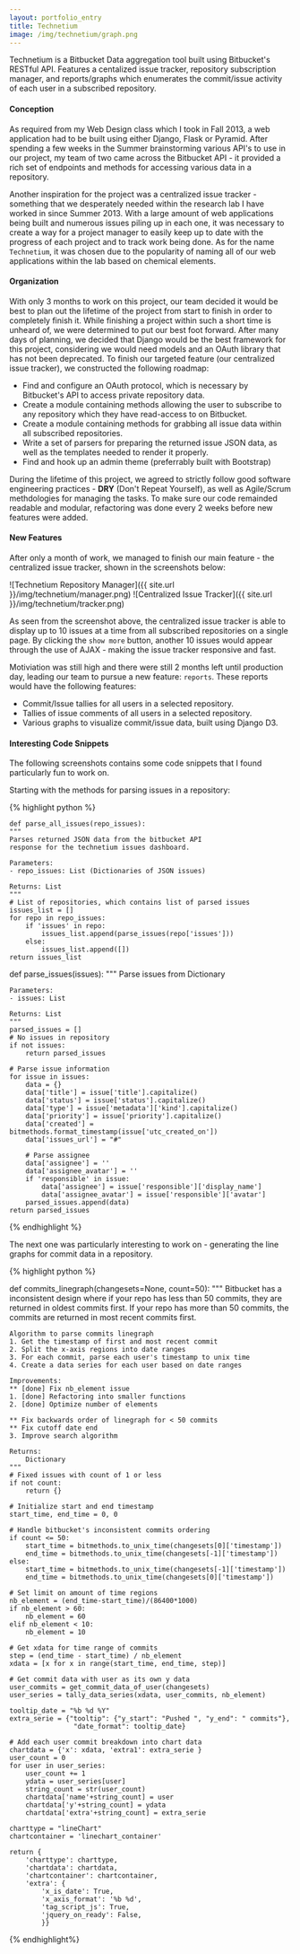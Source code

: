 ```yaml
---
layout: portfolio_entry
title: Technetium
image: /img/technetium/graph.png
---
```


Technetium is a Bitbucket Data aggregation tool built using Bitbucket's RESTful API. Features a centalized issue tracker, repository subscription manager, and reports/graphs which enumerates the commit/issue activity of each user in a subscribed repository.

#### Conception

As required from my Web Design class which I took in Fall 2013, a web application had to be built using either Django, Flask or Pyramid. After spending a few weeks in the Summer brainstorming various API's to use in our project, my team of two came across the Bitbucket API - it provided a rich set of endpoints and methods for accessing various data in a repository.  

Another inspiration for the project was a centralized issue tracker - something that we desperately needed within the research lab I have worked in since Summer 2013. With a 
large amount of web applications being built and numerous issues piling up in each one, it was necessary to create a way for a project manager to easily keep up to date with the progress of each project and to track work being done. As for the name `Technetium`, it was chosen due to the popularity of naming all of our web applications within the lab based on chemical elements.

#### Organization

With only 3 months to work on this project, our team decided it would be best to plan out the lifetime of the project from start to finish in order to completely finish it. While finishing a project within such a short time is unheard of, we were determined to put our best foot forward. After many days of planning, we decided that Django would be the best framework for this project, considering we would need models and an OAuth library that has not been deprecated. To finish our targeted feature (our centralized issue tracker), we constructed the following roadmap:

* Find and configure an OAuth protocol, which is necessary by Bitbucket's API to access private repository data.
* Create a module containing methods allowing the user to subscribe to any repository which they have read-access to on Bitbucket.
* Create a module containing methods for grabbing all issue data within all subscribed repositories.
* Write a set of parsers for preparing the returned issue JSON data, as well as the templates needed to render it properly.
* Find and hook up an admin theme (preferrably built with Bootstrap)

During the lifetime of this project, we agreed to strictly follow good software engineering practices - **D****R****Y** (Don't Repeat Yourself), as well as Agile/Scrum methdologies for managing the tasks. To make sure our code remainded readable and modular, refactoring was done every 2 weeks before new features were added.

#### New Features

After only a month of work, we managed to finish our main feature - the centralized issue tracker, shown in the screenshots below: 

![Technetium Repository Manager]({{ site.url }}/img/technetium/manager.png)
![Centralized Issue Tracker]({{ site.url }}/img/technetium/tracker.png)

As seen from the screenshot above, the centralized issue tracker is able to display up to 10 issues at a time from all subscribed repositories on a single page. By clicking the `show more`
button, another 10 issues would appear through the use of AJAX - making the issue tracker responsive and fast.

Motiviation was still high and there were still 2 months left until production day, leading our team to pursue a new feature: `reports`. These reports would have the following features:

* Commit/Issue tallies for all users in a selected repository.
* Tallies of issue comments of all users in a selected repository.
* Various graphs to visualize commit/issue data, built using Django D3.

#### Interesting Code Snippets

The following screenshots contains some code snippets that I found particularly fun to work on. 

Starting with the methods for parsing issues in a repository:

{% highlight python %}

    def parse_all_issues(repo_issues):
    """
    Parses returned JSON data from the bitbucket API
    response for the technetium issues dashboard.

    Parameters:
    - repo_issues: List (Dictionaries of JSON issues)

    Returns: List
    """
    # List of repositories, which contains list of parsed issues
    issues_list = []
    for repo in repo_issues:
        if 'issues' in repo:
            issues_list.append(parse_issues(repo['issues']))
        else:
            issues_list.append([])
    return issues_list


def parse_issues(issues):
    """
    Parse issues from Dictionary

    Parameters:
    - issues: List

    Returns: List
    """
    parsed_issues = []
    # No issues in repository
    if not issues:
        return parsed_issues

    # Parse issue information
    for issue in issues:
        data = {}
        data['title'] = issue['title'].capitalize()
        data['status'] = issue['status'].capitalize()
        data['type'] = issue['metadata']['kind'].capitalize()
        data['priority'] = issue['priority'].capitalize()
        data['created'] = bitmethods.format_timestamp(issue['utc_created_on'])
        data['issues_url'] = "#"

        # Parse assignee
        data['assignee'] = ''
        data['assignee_avatar'] = ''
        if 'responsible' in issue:
            data['assignee'] = issue['responsible']['display_name']
            data['assignee_avatar'] = issue['responsible']['avatar']
        parsed_issues.append(data)
    return parsed_issues

{% endhighlight %}

The next one was particularly interesting to work on - generating the line graphs for commit data in a repository. 

{% highlight python %}

def commits_linegraph(changesets=None, count=50):
    """
    Bitbucket has a inconsistent design where if your repo has
    less than 50 commits, they are returned in oldest commits first.
    If your repo has more than 50 commits, the commits are returned
    in most recent commits first.

    Algorithm to parse commits linegraph
    1. Get the timestamp of first and most recent commit
    2. Split the x-axis regions into date ranges
    3. For each commit, parse each user's timestamp to unix time
    4. Create a data series for each user based on date ranges

    Improvements:
    ** [done] Fix nb_element issue
    1. [done] Refactoring into smaller functions
    2. [done] Optimize number of elements

    ** Fix backwards order of linegraph for < 50 commits
    ** Fix cutoff date end
    3. Improve search algorithm

    Returns:
        Dictionary
    """
    # Fixed issues with count of 1 or less
    if not count:
        return {}

    # Initialize start and end timestamp
    start_time, end_time = 0, 0

    # Handle bitbucket's inconsistent commits ordering
    if count <= 50:
        start_time = bitmethods.to_unix_time(changesets[0]['timestamp'])
        end_time = bitmethods.to_unix_time(changesets[-1]['timestamp'])
    else:
        start_time = bitmethods.to_unix_time(changesets[-1]['timestamp'])
        end_time = bitmethods.to_unix_time(changesets[0]['timestamp'])

    # Set limit on amount of time regions
    nb_element = (end_time-start_time)/(86400*1000)
    if nb_element > 60:
        nb_element = 60
    elif nb_element < 10:
        nb_element = 10

    # Get xdata for time range of commits
    step = (end_time - start_time) / nb_element
    xdata = [x for x in range(start_time, end_time, step)]

    # Get commit data with user as its own y data
    user_commits = get_commit_data_of_user(changesets)
    user_series = tally_data_series(xdata, user_commits, nb_element)

    tooltip_date = "%b %d %Y"
    extra_serie = {"tooltip": {"y_start": "Pushed ", "y_end": " commits"},
                    "date_format": tooltip_date}

    # Add each user commit breakdown into chart data
    chartdata = {'x': xdata, 'extra1': extra_serie }
    user_count = 0
    for user in user_series:
        user_count += 1
        ydata = user_series[user]
        string_count = str(user_count)
        chartdata['name'+string_count] = user
        chartdata['y'+string_count] = ydata
        chartdata['extra'+string_count] = extra_serie

    charttype = "lineChart"
    chartcontainer = 'linechart_container'

    return {
        'charttype': charttype,
        'chartdata': chartdata,
        'chartcontainer': chartcontainer,
        'extra': {
            'x_is_date': True,
            'x_axis_format': '%b %d',
            'tag_script_js': True,
            'jquery_on_ready': False,
            }}


{% endhighlight%}





